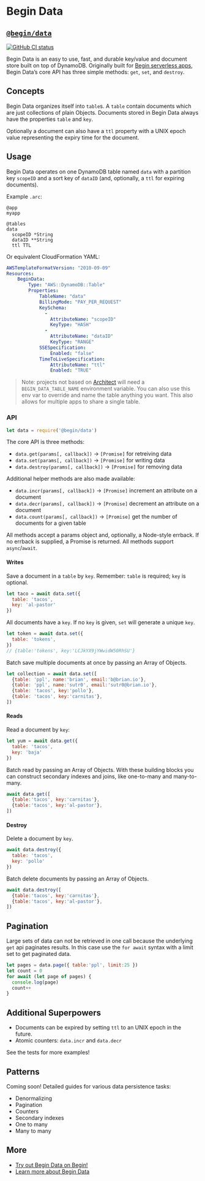 # Begin Data
## [`@begin/data`](https://www.npmjs.com/package/@begin/data)

[![GitHub CI status](https://github.com/smallwins/begin-data/workflows/Node%20CI/badge.svg)](https://github.com/smallwins/begin-data/actions?query=workflow%3A%22Node+CI%22)

Begin Data is an easy to use, fast, and durable key/value and document store built on top of DynamoDB. Originally built for [Begin serverless apps](https://begin.com), Begin Data’s core API has three simple methods: `get`, `set`, and `destroy`.

## Concepts

Begin Data organizes itself into `table`s. A `table` contain documents which are just collections of plain Objects. Documents stored in Begin Data always have the properties `table` and `key`.

Optionally a document can also have a `ttl` property with a UNIX epoch value representing the expiry time for the document.

## Usage

Begin Data operates on one DynamoDB table named `data` with a partition key `scopeID` and a sort key of `dataID` (and, optionally, a `ttl` for expiring documents).

Example `.arc`:

```
@app
myapp

@tables
data
  scopeID *String
  dataID **String
  ttl TTL
```

Or equivalent CloudFormation YAML:

```yaml
AWSTemplateFormatVersion: "2010-09-09"
Resources:
    BeginData:
        Type: "AWS::DynamoDB::Table"
        Properties:
            TableName: "data"
            BillingMode: "PAY_PER_REQUEST"
            KeySchema:
              -
                AttributeName: "scopeID"
                KeyType: "HASH"
              -
                AttributeName: "dataID"
                KeyType: "RANGE"
            SSESpecification:
                Enabled: "false"
            TimeToLiveSpecification:
                AttributeName: "ttl"
                Enabled: "TRUE"
```

> Note: projects not based on [Architect](https://arc.codes) will need a `BEGIN_DATA_TABLE_NAME` environment variable. You can also use this env var to override and name the table anything you want. This also allows for multiple apps to share a single table.

### API

```javascript
let data = require('@begin/data')
```

The core API is three methods:

- `data.get(params[, callback])` → `[Promise]` for retreiving data
- `data.set(params[, callback])` → `[Promise]` for writing data
- `data.destroy(params[, callback])` → `[Promise]` for removing data

Additional helper methods are also made available:

- `data.incr(params[, callback])` → `[Promise]` increment an attribute on a document
- `data.decr(params[, callback])` → `[Promise]` decrement an attribute on a document
- `data.count(params[, callback])` → `[Promise]` get the number of documents for a given table

All methods accept a params object and, optionally, a Node-style errback. If no errback is supplied, a Promise is returned. All methods support `async`/`await`.

#### Writes

Save a document in a `table` by `key`. Remember: `table` is required; `key` is optional.

```javascript
let taco = await data.set({
  table: 'tacos',
  key: 'al-pastor'
})
```

All documents have a `key`. If no `key` is given, `set` will generate a unique `key`.

```javascript
let token = await data.set({
  table: 'tokens',
})
// {table:'tokens', key:'LCJkYX9jYWwidW50RhSU'}
```

Batch save multiple documents at once by passing an Array of Objects.

```javascript
let collection = await data.set([
  {table: 'ppl', name:'brian', email:'b@brian.io'},
  {table: 'ppl', name:'sutr0', email:'sutr0@brian.io'},
  {table: 'tacos', key:'pollo'},
  {table: 'tacos', key:'carnitas'},
])
```

#### Reads

Read a document by `key`:

```javascript
let yum = await data.get({
  table: 'tacos',
  key: 'baja'
})
```

Batch read by passing an Array of Objects. With these building blocks you can construct secondary indexes and joins, like one-to-many and many-to-many.

```javascript
await data.get([
  {table:'tacos', key:'carnitas'},
  {table:'tacos', key:'al-pastor'},
])
```

#### Destroy

Delete a document by `key`.

```javascript
await data.destroy({
  table: 'tacos',
  key: 'pollo'
})
```

Batch delete documents by passing an Array of Objects.

```javascript
await data.destroy([
  {table:'tacos', key:'carnitas'},
  {table:'tacos', key:'al-pastor'},
])
```

## Pagination

Large sets of data can not be retrieved in one call because the underlying `get` api paginates results.
In this case use the `for await` syntax with a limit set to get paginated data.

```javascript
let pages = data.page({ table:'ppl', limit:25 })
let count = 0  
for await (let page of pages) {
  console.log(page)
  count++
}
```

## Additional Superpowers

- Documents can be expired by setting `ttl` to an UNIX epoch in the future.
- Atomic counters: `data.incr` and `data.decr`

See the tests for more examples!

## Patterns

Coming soon! Detailed guides for various data persistence tasks:

- Denormalizing
- Pagination
- Counters
- Secondary indexes
- One to many
- Many to many

## More

- [Try out Begin Data on Begin!](https://begin.com)
- [Learn more about Begin Data](https://docs.begin.com/en/data/begin-data/)
